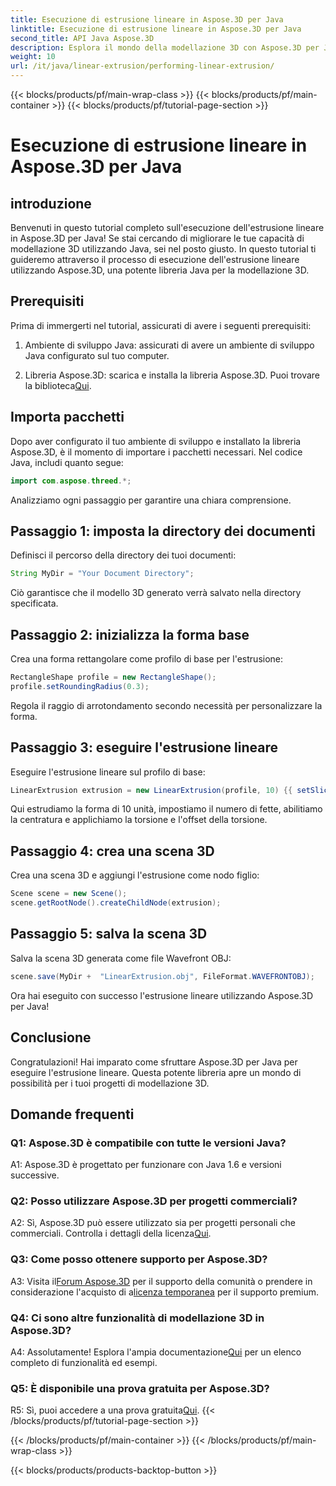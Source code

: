 ```yaml
---
title: Esecuzione di estrusione lineare in Aspose.3D per Java
linktitle: Esecuzione di estrusione lineare in Aspose.3D per Java
second_title: API Java Aspose.3D
description: Esplora il mondo della modellazione 3D con Aspose.3D per Java. Impara a eseguire l'estrusione lineare senza sforzo.
weight: 10
url: /it/java/linear-extrusion/performing-linear-extrusion/
---
```


{{< blocks/products/pf/main-wrap-class >}}
{{< blocks/products/pf/main-container >}}
{{< blocks/products/pf/tutorial-page-section >}}

# Esecuzione di estrusione lineare in Aspose.3D per Java

## introduzione

Benvenuti in questo tutorial completo sull'esecuzione dell'estrusione lineare in Aspose.3D per Java! Se stai cercando di migliorare le tue capacità di modellazione 3D utilizzando Java, sei nel posto giusto. In questo tutorial ti guideremo attraverso il processo di esecuzione dell'estrusione lineare utilizzando Aspose.3D, una potente libreria Java per la modellazione 3D.

## Prerequisiti

Prima di immergerti nel tutorial, assicurati di avere i seguenti prerequisiti:

1. Ambiente di sviluppo Java: assicurati di avere un ambiente di sviluppo Java configurato sul tuo computer.

2.  Libreria Aspose.3D: scarica e installa la libreria Aspose.3D. Puoi trovare la biblioteca[Qui](https://releases.aspose.com/3d/java/).

## Importa pacchetti

Dopo aver configurato il tuo ambiente di sviluppo e installato la libreria Aspose.3D, è il momento di importare i pacchetti necessari. Nel codice Java, includi quanto segue:

```java
import com.aspose.threed.*;
```

Analizziamo ogni passaggio per garantire una chiara comprensione.

## Passaggio 1: imposta la directory dei documenti

Definisci il percorso della directory dei tuoi documenti:

```java
String MyDir = "Your Document Directory";
```

Ciò garantisce che il modello 3D generato verrà salvato nella directory specificata.

## Passaggio 2: inizializza la forma base

Crea una forma rettangolare come profilo di base per l'estrusione:

```java
RectangleShape profile = new RectangleShape();
profile.setRoundingRadius(0.3);
```

Regola il raggio di arrotondamento secondo necessità per personalizzare la forma.

## Passaggio 3: eseguire l'estrusione lineare

Eseguire l'estrusione lineare sul profilo di base:

```java
LinearExtrusion extrusion = new LinearExtrusion(profile, 10) {{ setSlices(100); setCenter(true); setTwist(360); setTwistOffset(new Vector3(10, 0, 0));}};
```

Qui estrudiamo la forma di 10 unità, impostiamo il numero di fette, abilitiamo la centratura e applichiamo la torsione e l'offset della torsione.

## Passaggio 4: crea una scena 3D

Crea una scena 3D e aggiungi l'estrusione come nodo figlio:

```java
Scene scene = new Scene();
scene.getRootNode().createChildNode(extrusion);
```

## Passaggio 5: salva la scena 3D

Salva la scena 3D generata come file Wavefront OBJ:

```java
scene.save(MyDir +  "LinearExtrusion.obj", FileFormat.WAVEFRONTOBJ);
```

Ora hai eseguito con successo l'estrusione lineare utilizzando Aspose.3D per Java!

## Conclusione

Congratulazioni! Hai imparato come sfruttare Aspose.3D per Java per eseguire l'estrusione lineare. Questa potente libreria apre un mondo di possibilità per i tuoi progetti di modellazione 3D.

## Domande frequenti

### Q1: Aspose.3D è compatibile con tutte le versioni Java?

A1: Aspose.3D è progettato per funzionare con Java 1.6 e versioni successive.

### Q2: Posso utilizzare Aspose.3D per progetti commerciali?

A2: Sì, Aspose.3D può essere utilizzato sia per progetti personali che commerciali. Controlla i dettagli della licenza[Qui](https://purchase.aspose.com/buy).

### Q3: Come posso ottenere supporto per Aspose.3D?

 A3: Visita il[Forum Aspose.3D](https://forum.aspose.com/c/3d/18) per il supporto della comunità o prendere in considerazione l'acquisto di a[licenza temporanea](https://purchase.aspose.com/temporary-license/) per il supporto premium.

### Q4: Ci sono altre funzionalità di modellazione 3D in Aspose.3D?

 A4: Assolutamente! Esplora l'ampia documentazione[Qui](https://reference.aspose.com/3d/java/) per un elenco completo di funzionalità ed esempi.

### Q5: È disponibile una prova gratuita per Aspose.3D?

 R5: Sì, puoi accedere a una prova gratuita[Qui](https://releases.aspose.com/).
{{< /blocks/products/pf/tutorial-page-section >}}

{{< /blocks/products/pf/main-container >}}
{{< /blocks/products/pf/main-wrap-class >}}

{{< blocks/products/products-backtop-button >}}
